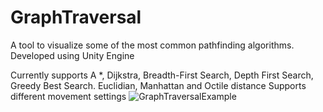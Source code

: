 # GraphTraversal
A tool to visualize some of the most common pathfinding algorithms. 
Developed using Unity Engine


Currently supports A *, Dijkstra, Breadth-First Search, Depth First Search, Greedy Best Search.
Euclidian, Manhattan and Octile distance
Supports different movement settings
![GraphTraversalExample](https://user-images.githubusercontent.com/62396024/155153117-e3af752f-3ee3-44da-9b44-ba994bbd7558.png)
